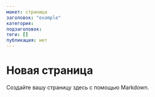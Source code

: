 ```yaml
---
макет: страница
заголовок: "example"
категория: 
подзаголовок: 
теги: [] 
публикация: нет
---
```


# Новая страница #

Создайте вашу страницу здесь с помощью Markdown.